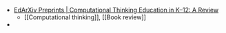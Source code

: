 - [EdArXiv Preprints | Computational Thinking Education in K–12: A Review](https://edarxiv.org/7fx5w/)
	- [[Computational thinking]], [[Book review]]
-